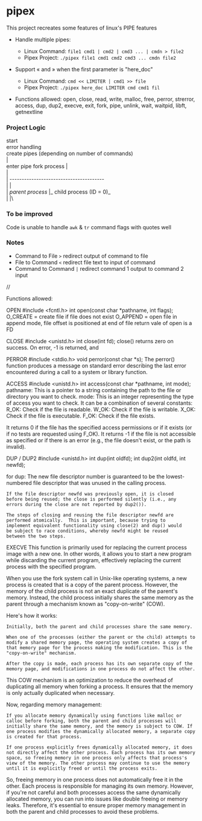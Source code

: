 # pipex
This project recreates some features of linux's PIPE features
- Handle multiple pipes:
	- Linux Command: `file1 cmd1 | cmd2 | cmd3 ... | cmdn > file2`
	- Pipex Project: `./pipex file1 cmd1 cmd2 cmd3 ... cmdn file2`

- Support « and » when the first parameter is "here_doc"
	- Linux Command: `cmd << LIMITER | cmd1 >> file`
	- Pipex Project: `./pipex here_doc LIMITER cmd cmd1 fil`

- Functions allowed: open, close, read, write, malloc, free, perror, strerror, access, dup, dup2, execve, exit, fork, pipe, unlink, wait, waitpid, libft, getnextline

### Project Logic

start\
error handling\
create pipes (depending on number of commands)\
|\
enter pipe
fork process
|\
|\
| ---------------------------------------\
|                                        |\
| _parent process_                       |_ child process (ID = 0)_\
|                                        |\



### To be improved
Code is unable to handle `awk` & `tr` command flags with quotes well

### Notes

- Command to File `>` redirect output of command to file
- File to Command `<` redirect file text to input of command 
- Command to Command `|` redirect command 1 output to command 2 input


//

Functions allowed:

OPEN
#include <fcntl.h>
int open(const char *pathname, int flags);
O_CREATE = create file if file does not exist
O_APPEND = open file in append mode, file offset is positioned at end of file
return vale of open is a FD

CLOSE
#include <unistd.h>
int close(int fd);
close() returns zero on success.  On error, -1 is returned, and

PERROR
#include <stdio.h>
void perror(const char *s);
The perror() function produces a message on standard error describing the last error encountered during a call to a system or library function.


ACCESS
#include <unistd.h>
int access(const char *pathname, int mode);
pathname: This is a pointer to a string containing the path to the file or directory you want to check.
mode: This is an integer representing the type of access you want to check. It can be a combination of several constants:
	R_OK: Check if the file is readable.
	W_OK: Check if the file is writable.
	X_OK: Check if the file is executable.
	F_OK: Check if the file exists.

It returns 0 if the file has the specified access permissions or if it exists (or if no tests are requested using F_OK).
It returns -1 if the file is not accessible as specified or if there is an error (e.g., the file doesn't exist, or the path is invalid).

DUP / DUP2
#include <unistd.h>
int dup(int oldfd);
int dup2(int oldfd, int newfd);

for dup: The new file descriptor number is guaranteed to be the lowest-numbered file descriptor that was unused in the calling process.

	If the file descriptor newfd was previously open, it is closed
	before being reused; the close is performed silently (i.e., any
	errors during the close are not reported by dup2()).

	The steps of closing and reusing the file descriptor newfd are
	performed atomically.  This is important, because trying to
	implement equivalent functionality using close(2) and dup() would
	be subject to race conditions, whereby newfd might be reused
	between the two steps.  

EXECVE
This function is primarily used for replacing the current process image with a new one. In other words, it allows you to start a new program while discarding the current program, effectively replacing the current process with the specified program.


When you use the fork system call in Unix-like operating systems, a new process is created that is a copy of the parent process. However, the memory of the child process is not an exact duplicate of the parent's memory. Instead, the child process initially shares the same memory as the parent through a mechanism known as "copy-on-write" (COW).

Here's how it works:

    Initially, both the parent and child processes share the same memory.

    When one of the processes (either the parent or the child) attempts to modify a shared memory page, the operating system creates a copy of that memory page for the process making the modification. This is the "copy-on-write" mechanism.

    After the copy is made, each process has its own separate copy of the memory page, and modifications in one process do not affect the other.

This COW mechanism is an optimization to reduce the overhead of duplicating all memory when forking a process. It ensures that the memory is only actually duplicated when necessary.

Now, regarding memory management:

    If you allocate memory dynamically using functions like malloc or calloc before forking, both the parent and child processes will initially share the same memory, and the memory is subject to COW. If one process modifies the dynamically allocated memory, a separate copy is created for that process.

    If one process explicitly frees dynamically allocated memory, it does not directly affect the other process. Each process has its own memory space, so freeing memory in one process only affects that process's view of the memory. The other process may continue to use the memory until it is explicitly freed or until the process exits.

So, freeing memory in one process does not automatically free it in the other. Each process is responsible for managing its own memory. However, if you're not careful and both processes access the same dynamically allocated memory, you can run into issues like double freeing or memory leaks. Therefore, it's essential to ensure proper memory management in both the parent and child processes to avoid these problems.

